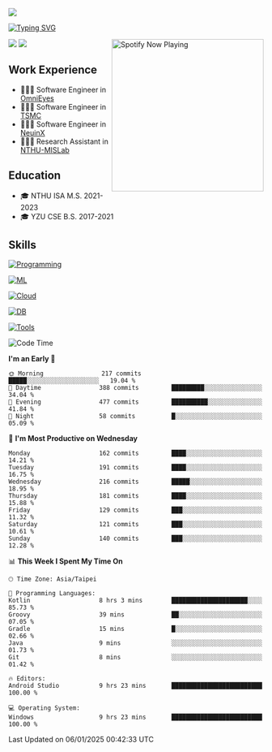 ![](https://komarev.com/ghpvc/?username=peter0512lee&color=ff69b4)

[![Typing SVG](https://readme-typing-svg.herokuapp.com?color=F742BA&size=20&lines=Hi!+I'm+JYL)](https://git.io/typing-svg)

[<img src="https://spotify-now-playing.peter0512lee.vercel.app/api/spotify-playing" alt="Spotify Now Playing" width="300" align="right" />](https://open.spotify.com/user/21iyoswqgnkoe7peuesmqnhgy)

![](https://leetcard.jacoblin.cool/peter0512lee?theme=dark)
![](https://github-readme-activity-graph.vercel.app/graph?username=peter0512lee&theme=github)

## Work Experience
- 🧑🏻‍💻 Software Engineer in [OmniEyes](https://www.theomnieyes.com/)
- 🧑🏻‍💻 Software Engineer in [TSMC](https://www.tsmc.com/)
- 🧑🏻‍💻 Software Engineer in [NeuinX](https://neuinx.com/)
- 🧑🏻‍💻 Research Assistant in [NTHU-MISLab](https://mislab.cs.nthu.edu.tw/)

## Education
- 🎓 NTHU ISA M.S. 2021-2023
- 🎓 YZU CSE B.S. 2017-2021

## Skills
[![Programming](https://skillicons.dev/icons?i=cpp,py,kotlin)](https://skillicons.dev)

[![ML](https://skillicons.dev/icons?i=pytorch,opencv,sklearn)](https://skillicons.dev)

<!-- [![Web](https://skillicons.dev/icons?i=html,css,react,tailwind,nodejs,vite)](https://skillicons.dev) -->

[![Cloud](https://skillicons.dev/icons?i=aws,azure,docker,k8s)](https://skillicons.dev)

[![DB](https://skillicons.dev/icons?i=postgresql,firebase,sqlite,mongodb)](https://skillicons.dev)

[![Tools](https://skillicons.dev/icons?i=git,github,githubactions,vscode,postman,anaconda,androidstudio)](https://skillicons.dev)

<!--
<table><tr><td valign="top" width="50%">

<img src="https://github-readme-stats-sigma-five.vercel.app/api?username=peter0512lee&hide_border=true&show_icons=true&locale=en&layout=compact&theme=dracula" align="left" style="width: 100%" />

</td><td valign="top" width="50%">

<img src="https://github-readme-stats-sigma-five.vercel.app/api/top-langs?username=peter0512lee&hide_border=true&show_icons=true&locale=en&layout=compact&theme=dracula" align="left" style="width: 100%" />

</td></tr></table>  
-->

<!--START_SECTION:waka-->
![Code Time](http://img.shields.io/badge/Code%20Time-1%2C488%20hrs%2052%20mins-blue)

**I'm an Early 🐤** 

```text
🌞 Morning                217 commits         █████░░░░░░░░░░░░░░░░░░░░   19.04 % 
🌆 Daytime                388 commits         █████████░░░░░░░░░░░░░░░░   34.04 % 
🌃 Evening                477 commits         ██████████░░░░░░░░░░░░░░░   41.84 % 
🌙 Night                  58 commits          █░░░░░░░░░░░░░░░░░░░░░░░░   05.09 % 
```
📅 **I'm Most Productive on Wednesday** 

```text
Monday                   162 commits         ████░░░░░░░░░░░░░░░░░░░░░   14.21 % 
Tuesday                  191 commits         ████░░░░░░░░░░░░░░░░░░░░░   16.75 % 
Wednesday                216 commits         █████░░░░░░░░░░░░░░░░░░░░   18.95 % 
Thursday                 181 commits         ████░░░░░░░░░░░░░░░░░░░░░   15.88 % 
Friday                   129 commits         ███░░░░░░░░░░░░░░░░░░░░░░   11.32 % 
Saturday                 121 commits         ███░░░░░░░░░░░░░░░░░░░░░░   10.61 % 
Sunday                   140 commits         ███░░░░░░░░░░░░░░░░░░░░░░   12.28 % 
```


📊 **This Week I Spent My Time On** 

```text
🕑︎ Time Zone: Asia/Taipei

💬 Programming Languages: 
Kotlin                   8 hrs 3 mins        █████████████████████░░░░   85.73 % 
Groovy                   39 mins             ██░░░░░░░░░░░░░░░░░░░░░░░   07.05 % 
Gradle                   15 mins             █░░░░░░░░░░░░░░░░░░░░░░░░   02.66 % 
Java                     9 mins              ░░░░░░░░░░░░░░░░░░░░░░░░░   01.73 % 
Git                      8 mins              ░░░░░░░░░░░░░░░░░░░░░░░░░   01.42 % 

🔥 Editors: 
Android Studio           9 hrs 23 mins       █████████████████████████   100.00 % 

💻 Operating System: 
Windows                  9 hrs 23 mins       █████████████████████████   100.00 % 
```


 Last Updated on 06/01/2025 00:42:33 UTC
<!--END_SECTION:waka-->


<!--
**peter0512lee/peter0512lee** is a ✨ _special_ ✨ repository because its `README.md` (this file) appears on your GitHub profile.


